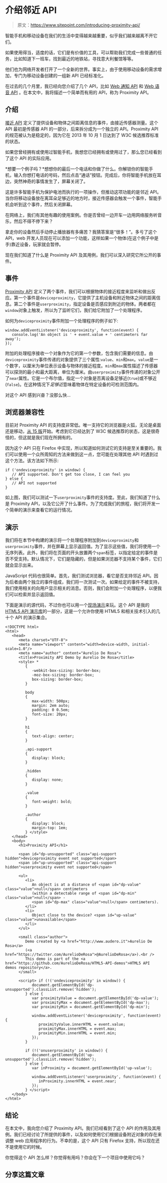 # 介绍邻近 API

> 原文：<https://www.sitepoint.com/introducing-proximity-api/>

智能手机和移动设备在我们的生活中变得越来越重要，似乎我们越来越离不开它们。

如果使用得当，适度的话，它们是有价值的工具，可以帮助我们完成一些普通的任务，比如知道下一班车，找到最近的地铁站，寻找意大利餐馆等等。

他们也为网络开发者打开了一个全新的世界。事实上，由于使用移动设备的需求增加，专门为移动设备创建的一组新 API 已经标准化。

在过去的几个月里，我已经向您介绍了几个 API，比如 [Web 通知 API](https://www.sitepoint.com/introduction-web-notifications-api/) 和 [Web 语音 API](https://www.sitepoint.com/introducing-web-speech-api/) 。在本文中，我将描述一个简单而有用的 API，称为 Proximity API。

## 介绍

[接近 API](https://www.w3.org/TR/proximity/) 定义了提供设备和物体之间距离信息的事件，由接近传感器测量。这个 API 最初是传感器 API 的一部分，后来拆分成为一个独立的 API。Proximity API 的规范被认为是稳定的，因为它在 2013 年 10 月 1 日达到了 W3C 候选推荐标准的状态。

如果您曾经拥有或使用过智能手机，我想您已经拥有或使用过了，那么您已经看到了这个 API 的实际应用。

*想要一个例子吗？*想想你的最后一个电话和你做了什么。你解锁你的智能手机，输入你想打电话的号码，然后点击“通话”按钮。完成后，你将智能手机放在耳边，突然神奇的事情发生了，屏幕关闭了。

这是许多智能手机为保护电池而执行的一项操作，但推动这项功能的是邻近 API。当你将移动设备放在离耳朵足够近的地方时，接近传感器会触发一个事件，智能手机会听到这个事件，然后关闭屏幕。

在网络上，我们有其他有趣的使用案例。你是否曾经一边开车一边用网络服务听音乐，然后不得不停下来？

拿走你的设备然后手动停止播放器有多痛苦？我猜答案是“很多！”。多亏了这个 API，web 开发人员现在可以添加一个功能，这样如果一个物体(在这个例子中是手)靠近设备，玩家就会暂停。

现在我们知道了什么是 Proximity API 及其用例，我们可以深入研究它所公开的事件。

## 事件

[Proximity API](https://www.w3.org/TR/proximity/) 定义了两个事件，我们可以根据物体的接近程度来监听和做出反应。第一个事件是`deviceproximity`，它提供了主机设备和附近物体之间的距离信息。第二个事件是`userproximity`，指定设备是否感应到附近的物体。两者都在`window`对象上触发，所以为了监听它们，我们给它附加了一个处理程序。

如何为`deviceproximity`事件附加一个处理程序的例子如下:

```
window.addEventListener('deviceproximity', function(event) {
   console.log('An object is ' + event.value + ' centimeters far away');
});
```

附加的处理程序接收一个对象作为它的第一个参数，包含我们需要的信息。由`deviceproximity`事件传递的对象提供了三个属性:`value`、`min`和`max`。`value`是一个数字，以厘米为单位表示设备与物体的接近程度。`min`和`max`属性描述了传感器可以探测的最小和最大距离，单位为厘米。由`userproximity`事件传递的对象公开了`near`属性。它是一个布尔值，指定一个对象是否离设备足够近(`true`)或不够近(`false`)。在这种情况下*足够近*意味着物体在特定设备的可检测范围内。

对这个 API 感到兴奋？没那么快…

## 浏览器兼容性

目前对 Proximity API 的支持度非常低。唯一支持它的浏览器是火狐，无论是桌面还是移动，[从 15 版](https://developer.mozilla.org/en-US/Firefox/Releases/15)开始。考虑到它已经达到了 W3C 候选推荐的状态，这是很奇怪的，但这就是我们现在所拥有的。

因为这个 API 只在 Firefox 中实现，所以知道如何测试它的支持是至关重要的。我们可以使用一个众所周知的方法来做到这一点，您可能在处理其他 API 时遇到过这个方法。该方法如下所示:

```
if ('ondeviceproximity' in window) {
   // API supported. Don't get too close, I can feel you
} else {
   // API not supported
}
```

如上图，我们可以测试一下`userproximity`事件的支持度。至此，我们知道了什么是 Proximity API，以及它公开了什么事件。为了完成我们的旅程，我们将开发一个简单的演示来查看它的运行情况。

## 演示

我们将在本节中构建的演示将一个处理程序附加到`deviceproximity`和`userproximity`事件，并在屏幕上显示返回值。为了显示这些值，我们将使用一个无序列表。此外，我们将在页面的开头放置两个`span`标签，以指定给定的事件是否不受支持。默认情况下，它们是隐藏的，但是如果浏览器不支持某个事件，它们就会显示出来。

JavaScript 代码也很简单。首先，我们测试浏览器，看它是否支持邻近 API。因为后者由两个独立的事件组成，我们将一次测试一次。如果给定的事件不被支持，我们使用相关的向用户显示相关的消息。否则，我们会附加一个处理程序，以便我们可以检索并显示返回值。

下面是演示的源代码，不过你也可以用一个[现场演示](http://aurelio.audero.it/demo/proximity-api-demo.html)来玩。这个 API 是我的 [HTML5 API 演示库](https://github.com/AurelioDeRosa/HTML5-API-demos)的一部分，这是一个允许你使用 HTML5 和相关技术引入的几十个 API 的演示集合。

```
<!DOCTYPE html>
<html>
   <head>
      <meta charset="UTF-8">
      <meta name="viewport" content="width=device-width, initial-scale=1.0"/>
      <meta name="author" content="Aurelio De Rosa">
      <title>Proximity API Demo by Aurelio De Rosa</title>
      <style> *
         {
            -webkit-box-sizing: border-box;
            -moz-box-sizing: border-box;
            box-sizing: border-box;
         }

         body
         {
            max-width: 500px;
            margin: 2em auto;
            padding: 0 0.5em;
            font-size: 20px;
         }

         h1
         {
            text-align: center;
         }

         .api-support
         {
            display: block;
         }

         .hidden
         {
            display: none;
         }

         .value
         {
            font-weight: bold;
         }

         .author
         {
            display: block;
            margin-top: 1em;
         } </style>
   </head>
   <body>
      <h1>Proximity API</h1>

      <span id="dp-unsupported" class="api-support hidden">deviceproximity event not supported</span>
      <span id="up-unsupported" class="api-support hidden">userproximity event not supported</span>

      <ul>
         <li>
            An object is at a distance of <span id="dp-value" class="value">null</span> centimeters
            (within a detectable range of <span id="dp-min" class="value">null</span> -
            <span id="dp-max" class="value">null</span> centimeters).
         </li>
         <li>
            Object close to the device? <span id="up-value" class="value">unavailable</span>
         </li>
      </ul>

      <small class="author">
         Demo created by <a href="http://www.audero.it">Aurelio De Rosa</a>
         (<a href="https://twitter.com/AurelioDeRosa">@AurelioDeRosa</a>).<br />
         This demo is part of the <a href="https://github.com/AurelioDeRosa/HTML5-API-demos">HTML5 API demos repository</a>.
      </small>

      <script> if (!('ondeviceproximity' in window)) {
            document.getElementById('dp-unsupported').classList.remove('hidden');
         } else {
            var proximityValue = document.getElementById('dp-value');
            var proximityMax = document.getElementById('dp-max');
            var proximityMin = document.getElementById('dp-min');

            window.addEventListener('deviceproximity', function(event) {
               proximityValue.innerHTML = event.value;
               proximityMax.innerHTML = event.max;
               proximityMin.innerHTML = event.min;
            });
         }

         if (!('onuserproximity' in window)) {
            document.getElementById('up-unsupported').classList.remove('hidden');
         } else {
            var inProximity = document.getElementById('up-value');

            window.addEventListener('userproximity', function(event) {
               inProximity.innerHTML = event.near;
            });
         } </script>
   </body>
</html>
```

## 结论

在本文中，我向您介绍了 Proximity API。我们已经看到了这个 API 的作用及其用例。我们已经讨论了所提供的事件，以及如何使用它们根据设备附近对象的存在来调整 web 应用程序的行为。不幸的是，这个 API 只有 Firefox 支持，所以现在还不是使用它的时候。

你觉得这个 API 怎么样？你觉得有用吗？你会在下一个项目中使用它吗？

## 分享这篇文章